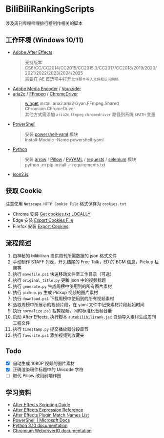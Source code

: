 # BiliBiliRankingScripts

涉及周刊哔哩哔哩排行榜制作相关的脚本

## 工作环境 (Windows 10/11)

- [Adobe After Effects](https://www.adobe.com/products/aftereffects.html)
    > 支持版本 CS6/CC/CC2014/CC2015/CC2015.3/CC2017/CC2018/2019/2020/2021/2022/2023/2024/2025  
    需要在 AE 首选项中打开`允许脚本写入文件和访问网络`
- [Adobe Media Encoder](https://www.adobe.com/products/media-encoder.html) / [Voukoder](https://www.voukoder.org/forum/thread/783-downloads-instructions/)
- [aria2c](https://aria2.github.io/) / [FFmpeg](https://ffmpeg.org/) / [ChromeDriver](https://developer.chrome.com/docs/chromedriver/downloads?hl=zh-cn)
    > [winget](https://github.com/microsoft/winget-cli) install aria2.aria2 Gyan.FFmpeg.Shared Chromium.ChromeDriver  
    > 其他方式需添加 `aria2c` `ffmpeg` `chromedriver` 路径到系统 `$PATH` 变量
- [PowerShell](https://docs.microsoft.com/zh-cn/powershell/)
    > 安装 [powershell-yaml](https://www.powershellgallery.com/packages/powershell-yaml) 模块  
    > Install-Module -Name powershell-yaml
- [Python](https://www.python.org/)
    > 安装 [arrow](https://pypi.org/project/arrow/) / [Pillow](https://pypi.org/project/Pillow/) / [PyYAML](https://pypi.org/project/PyYAML/) / [requests](https://pypi.org/project/requests/) / [selenium](https://pypi.org/project/selenium/) 模块  
    > python -m pip install -r requirements.txt
- [json2.js](https://github.com/douglascrockford/JSON-js)

## 获取 Cookie

注意使用 `Netscape HTTP Cookie File` 格式保存为 `cookies.txt`

- Chrome 安装 [Get cookies.txt LOCALLY](https://chromewebstore.google.com/detail/get-cookiestxt-locally/cclelndahbckbenkjhflpdbgdldlbecc)
- Edge 安装 [Export Cookies File](https://microsoftedge.microsoft.com/addons/detail/export-cookies-file/hbglikhfdcfhdfikmocdflffaecbnedo)
- Firefox 安装 [Export Cookies](https://addons.mozilla.org/en-US/firefox/addon/export-cookies-txt/)

## 流程简述

1. 由神秘的 bilibiliran 提供周刊所需数据的 json 格式文件
2. 手动制作 STAFF 列表，开头结尾的 Free Talk，ED 的 BGM 信息，Pickup 栏目等
3. 执行 `movefile.ps1` 快速移动文件至工作目录（可选）
4. 执行 `original_title.py` 更新 json 中的视频标题
5. 执行 `generate.py` 生成周榜中使用到的所有图片素材
6. 执行 `pickup.py` 生成 Pickup 视频的图片素材
7. 执行 `download.ps1` 下载周榜中使用到的所有视频素材
8. 选取周榜中所展示的视频片段，在 yaml 文件中记录素材片段起始时间
9. 执行 `normalize.ps1` 裁剪视频，同时标准化音频音量
10. 启动 After Effects, 执行脚本 `autobilibilirank.jsx` 自动导入素材生成周刊工程文件
11. 执行 `timestamp.py` 提交播放器分段章节
12. 执行 `favorite.ps1` 添加视频到收藏夹

## Todo

- [x] 自动生成 1080P 视频的图片素材
- [x] 正确渲染稿件标题中的 Unicode 字符
- [ ] 取代 Pillow 改用前端作图

## 学习资料

- [After Effects Scripting Guide](https://ae-scripting.docsforadobe.dev/)
- [After Effects Expression Reference](https://ae-expressions.docsforadobe.dev/)
- [After Effects Plugin Match Names List](https://fendrafx.com/utility/after-effects-plugin-match-names-list/)
- [PowerShell | Microsoft Docs](https://docs.microsoft.com/en-us/powershell/scripting/overview)
- [Python 3.10 documentation](https://docs.python.org/3.10/)
- [Chromium WebdriverIO documentation](https://webdriver.io/docs/api/chromium/)
